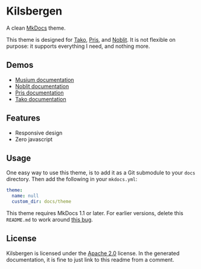 # Kilsbergen

A clean [MkDocs][mkdocs] theme.

This theme is designed for [Tako][tako], [Pris][pris], and [Noblit][noblit].
It is not flexible on purpose: it supports everything I need, and nothing more.

## Demos

 * [Musium documentation][musium-docs]
 * [Noblit documentation][noblit-docs]
 * [Pris documentation][pris-docs]
 * [Tako documentation][tako-docs]

## Features

 * Responsive design
 * Zero javascript

## Usage

One easy way to use this theme, is to add it as a Git submodule to your `docs`
directory. Then add the following in your `mkdocs.yml`:

```yaml
theme:
  name: null
  custom_dir: docs/theme
```

This theme requires MkDocs 1.1 or later. For earlier versions, delete this
`README.md` to work around [this bug][readmebug].

[readmebug]: https://github.com/mkdocs/mkdocs/issues/1766

## License

Kilsbergen is licensed under the [Apache 2.0][apache2] license. In the generated
documentation, it is fine to just link to this readme from a comment.

[apache2]:     https://www.apache.org/licenses/LICENSE-2.0
[mkdocs]:      https://www.mkdocs.org/
[noblit-docs]: https://ruuda.github.io/noblit
[noblit]:      https://github.com/ruuda/noblit
[pris-docs]:   https://ruuda.github.io/pris
[pris]:        https://github.com/ruuda/pris
[tako-docs]:   https://ruuda.github.io/tako
[tako]:        https://github.com/ruuda/tako
[musium-docs]: https://ruuda.github.io/musium
